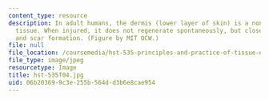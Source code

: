 ```yaml
---
content_type: resource
description: In adult humans, the dermis (lower layer of skin) is a nonregenerative
  tissue. When injured, it does not regenerate spontaneously, but closes with contraction
  and scar formation. (Figure by MIT OCW.)
file: null
file_location: /coursemedia/hst-535-principles-and-practice-of-tissue-engineering-fall-2004/06b203699c3e255b564dd3b6e8cae954_hst-535f04.jpg
file_type: image/jpeg
resourcetype: Image
title: hst-535f04.jpg
uid: 06b20369-9c3e-255b-564d-d3b6e8cae954
---
```

